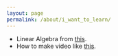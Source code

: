 ```yaml
---
layout: page
permalink: /about/i_want_to_learn/
---
```


<!-- # Computer Science is Fun -->
* Linear Algebra from [this](https://www.youtube.com/playlist?list=PLZHQObOWTQDPD3MizzM2xVFitgF8hE_ab).
* How to make video like [this](https://www.3blue1brown.com/).
